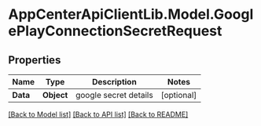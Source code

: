 # AppCenterApiClientLib.Model.GooglePlayConnectionSecretRequest
## Properties

Name | Type | Description | Notes
------------ | ------------- | ------------- | -------------
**Data** | **Object** | google secret details | [optional] 

[[Back to Model list]](../README.md#documentation-for-models) [[Back to API list]](../README.md#documentation-for-api-endpoints) [[Back to README]](../README.md)

